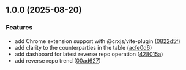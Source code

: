 ## 1.0.0 (2025-08-20)

### Features

* add Chrome extension support with @crxjs/vite-plugin ([0822d5f](https://github.com/ruchernchong/fed-markets-monitor/commit/0822d5fc5e9b1a81da7666fba1f509b84b0efe61))
* add clarity to the counterparties in the table ([acfe0d6](https://github.com/ruchernchong/fed-markets-monitor/commit/acfe0d6afb145c843e99462499b2a08e62c720e1))
* add dashboard for latest reverse repo operation ([428015a](https://github.com/ruchernchong/fed-markets-monitor/commit/428015ad912b2e0bb714f69a2a9a6c726f5afdc2))
* add reverse repo trend ([00ad627](https://github.com/ruchernchong/fed-markets-monitor/commit/00ad627216f25e0a8b6a8175fbd682a8beae3211))
